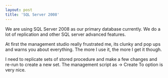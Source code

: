 ```yaml
---
layout: post
title: 'SQL Server 2008'
---
```

We are using SQL Server 2008 as our primary database currently. We do a lot of replication and other SQL server advanced features.<p></p>
At first the management studio really frustrated me, its clunky and pop ups and warns you about everything. The more I use it, the more I get it though.<p></p>
I need to replicate sets of stored procedure and make a few changes and re-run to create a new set. The management script as -&gt; Create To option is very nice.